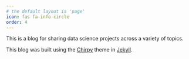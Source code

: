 ```yaml
---
# the default layout is 'page'
icon: fas fa-info-circle
order: 4
---
```

This is a blog for sharing data science projects across a variety of topics.

This blog was built using the [Chirpy](https://github.com/cotes2020/jekyll-theme-chirpy) theme in [Jekyll](https://jekyllrb.com/).
